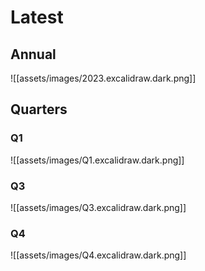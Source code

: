 # Latest
## Annual
![[assets/images/2023.excalidraw.dark.png]]

## Quarters
### Q1
![[assets/images/Q1.excalidraw.dark.png]]



### Q3
![[assets/images/Q3.excalidraw.dark.png]]

### Q4
![[assets/images/Q4.excalidraw.dark.png]]
